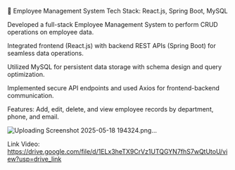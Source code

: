 🚀 Employee Management System
Tech Stack: React.js, Spring Boot, MySQL

Developed a full-stack Employee Management System to perform CRUD operations on employee data.

Integrated frontend (React.js) with backend REST APIs (Spring Boot) for seamless data operations.

Utilized MySQL for persistent data storage with schema design and query optimization.

Implemented secure API endpoints and used Axios for frontend-backend communication.

Features: Add, edit, delete, and view employee records by department, phone, and email.


![Uploading Screenshot 2025-05-18 194324.png…]()

Link Video:
https://drive.google.com/file/d/1ELx3heTX9CrVz1UTQGYN7fhS7wQtUtoU/view?usp=drive_link
